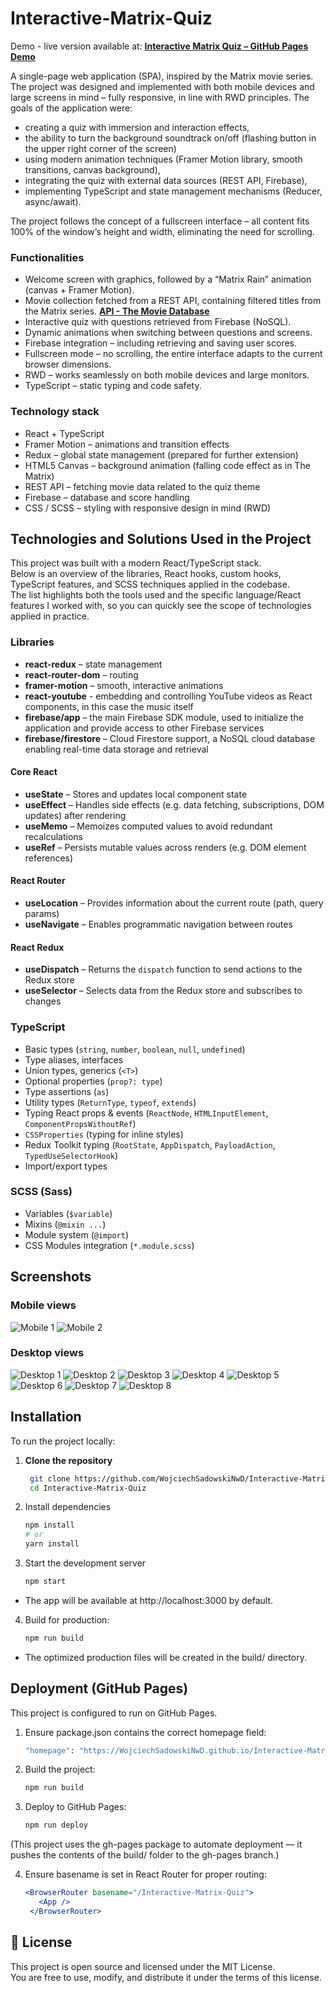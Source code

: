 # Interactive-Matrix-Quiz
Demo - live version available at:
[**Interactive Matrix Quiz – GitHub Pages Demo**](https://wojciechsadowskinwd.github.io/Interactive-Matrix-Quiz/)

A single-page web application (SPA), inspired by the Matrix movie series.
The project was designed and implemented with both mobile devices and large screens in mind – fully responsive, in line with RWD principles.
The goals of the application were:
-	creating a quiz with immersion and interaction effects,
-   the ability to turn the background soundtrack on/off (flashing button in the upper right corner of the screen)
-	using modern animation techniques (Framer Motion library, smooth transitions, canvas background),
-	integrating the quiz with external data sources (REST API, Firebase),
-	implementing TypeScript and state management mechanisms (Reducer, async/await).

The project follows the concept of a fullscreen interface – all content fits 100% of the window’s height and width, eliminating the need for scrolling.


### Functionalities
-	Welcome screen with graphics, followed by a “Matrix Rain” animation (canvas + Framer Motion).
-	Movie collection fetched from a REST API, containing filtered titles from the Matrix series. [**API - The Movie Database**](https://api.themoviedb.org)
-	Interactive quiz with questions retrieved from Firebase (NoSQL).
-	Dynamic animations when switching between questions and screens.
-	Firebase integration – including retrieving and saving user scores.
-	Fullscreen mode – no scrolling, the entire interface adapts to the current browser dimensions.
-	RWD – works seamlessly on both mobile devices and large monitors.
-	TypeScript – static typing and code safety.

### Technology stack
-	React + TypeScript
-	Framer Motion – animations and transition effects
-	Redux – global state management (prepared for further extension)
-	HTML5 Canvas – background animation (falling code effect as in The Matrix)
-	REST API – fetching movie data related to the quiz theme
-	Firebase – database and score handling
-	CSS / SCSS – styling with responsive design in mind (RWD)

## Technologies and Solutions Used in the Project
This project was built with a modern React/TypeScript stack.  
Below is an overview of the libraries, React hooks, custom hooks, TypeScript features, and SCSS techniques applied in the codebase.  
The list highlights both the tools used and the specific language/React features I worked with, so you can quickly see the scope of technologies applied in practice.

### Libraries
-	**react-redux** – state management
-	**react-router-dom** – routing
-	**framer-motion** – smooth, interactive animations
-   **react-youtube** - embedding and controlling YouTube videos as React components, in this case the music itself
-	**firebase/app** – the main Firebase SDK module, used to initialize the application and provide access to other Firebase services
-	**firebase/firestore** – Cloud Firestore support, a NoSQL cloud database enabling real-time data storage and retrieval

#### Core React
- **useState** – Stores and updates local component state  
- **useEffect** – Handles side effects (e.g. data fetching, subscriptions, DOM updates) after rendering  
- **useMemo** – Memoizes computed values to avoid redundant recalculations  
- **useRef** – Persists mutable values across renders (e.g. DOM element references)  

#### React Router
- **useLocation** – Provides information about the current route (path, query params)  
- **useNavigate** – Enables programmatic navigation between routes  

#### React Redux
- **useDispatch** – Returns the `dispatch` function to send actions to the Redux store  
- **useSelector** – Selects data from the Redux store and subscribes to changes  

### TypeScript
- Basic types (`string`, `number`, `boolean`, `null`, `undefined`)  
- Type aliases, interfaces  
- Union types, generics (`<T>`)  
- Optional properties (`prop?: type`)  
- Type assertions (`as`)  
- Utility types (`ReturnType`, `typeof`, `extends`)  
- Typing React props & events (`ReactNode`, `HTMLInputElement`, `ComponentPropsWithoutRef`)  
- `CSSProperties` (typing for inline styles)  
- Redux Toolkit typing (`RootState`, `AppDispatch`, `PayloadAction`, `TypedUseSelectorHook`)  
- Import/export types

### SCSS (Sass)
- Variables (`$variable`)  
- Mixins (`@mixin ...`)  
- Module system (`@import`)  
- CSS Modules integration (`*.module.scss`)  

## Screenshots
### Mobile views
![Mobile 1](docs/screenshots/matrix_mobile_1.jpg)
![Mobile 2](docs/screenshots/matrix_mobile_2.jpg)

### Desktop views
![Desktop 1](docs/screenshots/matrix_desktop_1.jpg)
![Desktop 2](docs/screenshots/matrix_desktop_2.jpg)
![Desktop 3](docs/screenshots/matrix_desktop_3.jpg)
![Desktop 4](docs/screenshots/matrix_desktop_4.jpg)
![Desktop 5](docs/screenshots/matrix_desktop_5.jpg)
![Desktop 6](docs/screenshots/matrix_desktop_6.jpg)
![Desktop 7](docs/screenshots/matrix_desktop_7.jpg)
![Desktop 8](docs/screenshots/matrix_desktop_8.jpg)


## Installation

To run the project locally:
1. **Clone the repository**
   ```bash
    git clone https://github.com/WojciechSadowskiNwD/Interactive-Matrix-Quiz.git
    cd Interactive-Matrix-Quiz

2. Install dependencies
   ```bash
   npm install
   # or
   yarn install
   
  3. Start the development server
     ```bash
     npm start
* The app will be available at http://localhost:3000 by default.

4. Build for production:
   ```bash
   npm run build
  *	The optimized production files will be created in the build/ directory.

## Deployment (GitHub Pages)
This project is configured to run on GitHub Pages.

1. Ensure package.json contains the correct homepage field:
   ```bash
   "homepage": "https://WojciechSadowskiNwD.github.io/Interactive-Matrix-Quiz"

2. Build the project:
    ```bash
    npm run build

3. Deploy to GitHub Pages:
   ```bash
   npm run deploy
(This project uses the gh-pages package to automate deployment — it pushes the contents of the build/ folder to the gh-pages branch.)

4. Ensure basename is set in React Router for proper routing:
   ```jsx
   <BrowserRouter basename="/Interactive-Matrix-Quiz">
      <App />
    </BrowserRouter>

## 📄 License

This project is open source and licensed under the MIT License.  
You are free to use, modify, and distribute it under the terms of this license.
